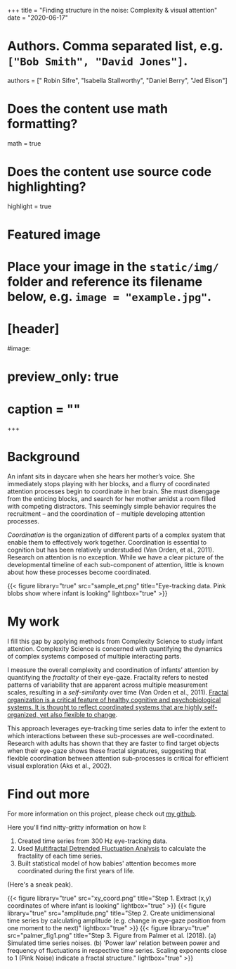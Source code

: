 +++
title = "Finding structure in the noise: Complexity & visual attention"
date = "2020-06-17"

# Authors. Comma separated list, e.g. `["Bob Smith", "David Jones"]`.
authors = [" Robin Sifre", "Isabella Stallworthy", "Daniel Berry", "Jed Elison"]



# Does the content use math formatting?
math = true

# Does the content use source code highlighting?
highlight = true

# Featured image
# Place your image in the `static/img/` folder and reference its filename below, e.g. `image = "example.jpg"`.
# [header]

#image:
#  preview_only: true
  
# caption = ""


+++

# Background  
An infant sits in daycare when she hears her mother’s voice. She immediately stops playing with her blocks, and a flurry of coordinated attention processes begin to coordinate in her brain. She must disengage from the enticing blocks, and search for her mother amidst a room filled with competing distractors. This seemingly simple behavior requires the recruitment – and the coordination of – multiple developing attention processes.

<i>Coordination</i> is the organization of different parts of a complex system that enable them to effectively work together. Coordination is essential to cognition but has been relatively understudied (Van Orden, et al., 2011). Research on attention is no exception. While we have a clear picture of the developmental timeline of each sub-component of attention, little is known about how these processes become coordinated.

{{< figure library="true" src="sample_et.png" title="Eye-tracking data. Pink blobs show where infant is looking" lightbox="true" >}}

# My work
I fill this gap by applying methods from Complexity Science to study infant attention. Complexity Science is concerned with quantifying the dynamics of complex systems composed of multiple interacting parts.  

I measure the overall complexity and coordination of infants’ attention by quantifying the <i>fractality</i> of their eye-gaze. Fractality refers to nested patterns of variability that are apparent across multiple measurement scales, resulting in a <i>self-similarity</i> over time (Van Orden et al., 2011). <u>Fractal organization is a critical feature of healthy cognitive and psychobiological systems. It is thought to reflect coordinated systems that are highly self-organized, yet also flexible to change</u>.  

This approach leverages eye-tracking time series data to infer the extent to which interactions between these sub-processes are well-coordinated. Research with adults has shown that they are faster to find target objects when their eye-gaze shows these fractal signatures, suggesting that flexible coordination between attention sub-processes is critical for efficient visual exploration (Aks et al., 2002).  


# Find out more  
For more information on this project, please check out [my github](https://github.com/rrobinn/fractal-eye-analyses).  

Here you'll find nitty-gritty information on how I:  
1. Created time series from 300 Hz eye-tracking data.  
2. Used  [Multifractal Detrended Fluctuation Analysis](https://www.ncbi.nlm.nih.gov/pmc/articles/PMC3366552/) to calculate the fractality of each time series.  
3. Built statistical model of how babies' attention becomes more coordinated during the first years of life.  

(Here's a sneak peak).  

{{< figure library="true" src="xy_coord.png" title="Step 1. Extract (x,y) coordinates of where infant is looking" lightbox="true" >}}
{{< figure library="true" src="amplitude.png" title="Step 2. Create unidimensional time series by calculating amplitude (e.g. change in eye-gaze position from one moment to the next)" lightbox="true" >}}
{{< figure library="true" src="palmer_fig1.png" title="Step 3. Figure from Palmer et al. (2018). (a) Simulated time series noises. (b) 'Power law' relation between power and frequency of fluctuations in respective time series. Scaling exponents close to 1 (Pink Noise) indicate a fractal structure." lightbox="true" >}}

